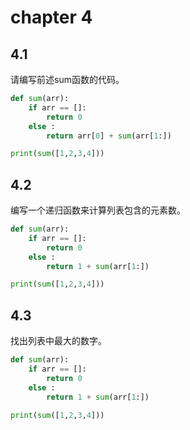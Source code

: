 # chapter 4

## 4.1

请编写前述sum函数的代码。    

```python
def sum(arr):
	if arr == []:
		return 0
	else :
		return arr[0] + sum(arr[1:])

print(sum([1,2,3,4]))
```
## 4.2

编写一个递归函数来计算列表包含的元素数。    

```python
def sum(arr):
	if arr == []:
		return 0
	else :
		return 1 + sum(arr[1:])

print(sum([1,2,3,4]))
```

## 4.3
找出列表中最大的数字。

```python
def sum(arr):
	if arr == []:
		return 0
	else :
		return 1 + sum(arr[1:])

print(sum([1,2,3,4]))
```
